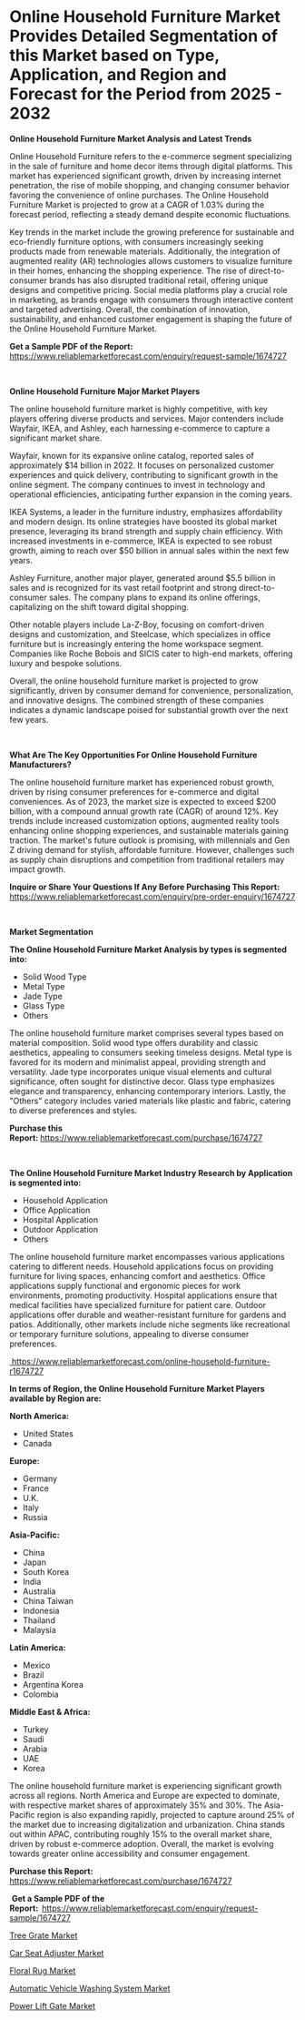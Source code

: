 <p><h1>Online Household Furniture Market Provides Detailed Segmentation of this Market based on Type, Application, and Region and Forecast for the Period from 2025 - 2032</h1></p><p><strong>Online Household Furniture Market Analysis and Latest Trends</strong></p>
<p><p>Online Household Furniture refers to the e-commerce segment specializing in the sale of furniture and home decor items through digital platforms. This market has experienced significant growth, driven by increasing internet penetration, the rise of mobile shopping, and changing consumer behavior favoring the convenience of online purchases. The Online Household Furniture Market is projected to grow at a CAGR of 1.03% during the forecast period, reflecting a steady demand despite economic fluctuations.</p><p>Key trends in the market include the growing preference for sustainable and eco-friendly furniture options, with consumers increasingly seeking products made from renewable materials. Additionally, the integration of augmented reality (AR) technologies allows customers to visualize furniture in their homes, enhancing the shopping experience. The rise of direct-to-consumer brands has also disrupted traditional retail, offering unique designs and competitive pricing. Social media platforms play a crucial role in marketing, as brands engage with consumers through interactive content and targeted advertising. Overall, the combination of innovation, sustainability, and enhanced customer engagement is shaping the future of the Online Household Furniture Market.</p></p>
<p><strong>Get a Sample PDF of the Report:&nbsp;</strong> <a href="https://www.reliablemarketforecast.com/enquiry/request-sample/1674727?utm_campaign=2195&utm_medium=2&utm_source=Github&utm_content=ia&utm_term=05022025&utm_id=online-household-furniture">https://www.reliablemarketforecast.com/enquiry/request-sample/1674727</a></p>
<p>&nbsp;</p>
<p><strong>Online Household Furniture Major Market Players</strong></p>
<p><p>The online household furniture market is highly competitive, with key players offering diverse products and services. Major contenders include Wayfair, IKEA, and Ashley, each harnessing e-commerce to capture a significant market share. </p><p>Wayfair, known for its expansive online catalog, reported sales of approximately $14 billion in 2022. It focuses on personalized customer experiences and quick delivery, contributing to significant growth in the online segment. The company continues to invest in technology and operational efficiencies, anticipating further expansion in the coming years.</p><p>IKEA Systems, a leader in the furniture industry, emphasizes affordability and modern design. Its online strategies have boosted its global market presence, leveraging its brand strength and supply chain efficiency. With increased investments in e-commerce, IKEA is expected to see robust growth, aiming to reach over $50 billion in annual sales within the next few years.</p><p>Ashley Furniture, another major player, generated around $5.5 billion in sales and is recognized for its vast retail footprint and strong direct-to-consumer sales. The company plans to expand its online offerings, capitalizing on the shift toward digital shopping. </p><p>Other notable players include La-Z-Boy, focusing on comfort-driven designs and customization, and Steelcase, which specializes in office furniture but is increasingly entering the home workspace segment. Companies like Roche Bobois and SICIS cater to high-end markets, offering luxury and bespoke solutions.</p><p>Overall, the online household furniture market is projected to grow significantly, driven by consumer demand for convenience, personalization, and innovative designs. The combined strength of these companies indicates a dynamic landscape poised for substantial growth over the next few years.</p></p>
<p>&nbsp;</p>
<p><strong>What Are The Key Opportunities For Online Household Furniture Manufacturers?</strong></p>
<p><p>The online household furniture market has experienced robust growth, driven by rising consumer preferences for e-commerce and digital conveniences. As of 2023, the market size is expected to exceed $200 billion, with a compound annual growth rate (CAGR) of around 12%. Key trends include increased customization options, augmented reality tools enhancing online shopping experiences, and sustainable materials gaining traction. The market's future outlook is promising, with millennials and Gen Z driving demand for stylish, affordable furniture. However, challenges such as supply chain disruptions and competition from traditional retailers may impact growth.</p></p>
<p><strong>Inquire or Share Your Questions If Any Before Purchasing This Report:</strong> <a href="https://www.reliablemarketforecast.com/enquiry/pre-order-enquiry/1674727?utm_campaign=2195&utm_medium=2&utm_source=Github&utm_content=ia&utm_term=05022025&utm_id=online-household-furniture">https://www.reliablemarketforecast.com/enquiry/pre-order-enquiry/1674727</a></p>
<p>&nbsp;</p>
<p><strong>Market Segmentation</strong></p>
<p><strong>The Online Household Furniture Market Analysis by types is segmented into:</strong></p>
<p><ul><li>Solid Wood Type</li><li>Metal Type</li><li>Jade Type</li><li>Glass Type</li><li>Others</li></ul></p>
<p><p>The online household furniture market comprises several types based on material composition. Solid wood type offers durability and classic aesthetics, appealing to consumers seeking timeless designs. Metal type is favored for its modern and minimalist appeal, providing strength and versatility. Jade type incorporates unique visual elements and cultural significance, often sought for distinctive decor. Glass type emphasizes elegance and transparency, enhancing contemporary interiors. Lastly, the "Others" category includes varied materials like plastic and fabric, catering to diverse preferences and styles.</p></p>
<p><strong>Purchase this Report:&nbsp;</strong><a href="https://www.reliablemarketforecast.com/purchase/1674727?utm_campaign=2195&utm_medium=2&utm_source=Github&utm_content=ia&utm_term=05022025&utm_id=online-household-furniture">https://www.reliablemarketforecast.com/purchase/1674727</a></p>
<p>&nbsp;</p>
<p><strong>The Online Household Furniture Market Industry Research by Application is segmented into:</strong></p>
<p><ul><li>Household Application</li><li>Office Application</li><li>Hospital Application</li><li>Outdoor Application</li><li>Others</li></ul></p>
<p><p>The online household furniture market encompasses various applications catering to different needs. Household applications focus on providing furniture for living spaces, enhancing comfort and aesthetics. Office applications supply functional and ergonomic pieces for work environments, promoting productivity. Hospital applications ensure that medical facilities have specialized furniture for patient care. Outdoor applications offer durable and weather-resistant furniture for gardens and patios. Additionally, other markets include niche segments like recreational or temporary furniture solutions, appealing to diverse consumer preferences.</p></p>
<p><a href="https://www.reliablemarketforecast.com/online-household-furniture-r1674727?utm_campaign=2195&utm_medium=2&utm_source=Github&utm_content=ia&utm_term=05022025&utm_id=online-household-furniture">&nbsp;https://www.reliablemarketforecast.com/online-household-furniture-r1674727</a></p>
<p><strong>In terms of Region, the Online Household Furniture Market Players available by Region are:</strong></p>
<p>
    <p> <strong> North America: </strong>
        <ul>
            <li>United States</li>
            <li>Canada</li>
        </ul>
        </p> 
    <p> <strong> Europe: </strong>
        <ul>
            <li>Germany</li>
            <li>France</li>
            <li>U.K.</li>
            <li>Italy</li>
            <li>Russia</li>
        </ul>
        </p> 
    <p> <strong> Asia-Pacific: </strong>
        <ul>
            <li>China</li>
            <li>Japan</li>
            <li>South Korea</li>
            <li>India</li>
            <li>Australia</li>
            <li>China Taiwan</li>
            <li>Indonesia</li>
            <li>Thailand</li>
            <li>Malaysia</li>
        </ul>
        </p> 
    <p> <strong> Latin America: </strong>
        <ul>
            <li>Mexico</li>
            <li>Brazil</li>
            <li>Argentina Korea</li>
            <li>Colombia</li>
        </ul>
        </p> 
    <p> <strong> Middle East & Africa: </strong>
        <ul>
            <li>Turkey</li>
            <li>Saudi</li>
            <li>Arabia</li>
            <li>UAE</li>
            <li>Korea</li>
        </ul>
    </p>
    </p>
<p><p>The online household furniture market is experiencing significant growth across all regions. North America and Europe are expected to dominate, with respective market shares of approximately 35% and 30%. The Asia-Pacific region is also expanding rapidly, projected to capture around 25% of the market due to increasing digitalization and urbanization. China stands out within APAC, contributing roughly 15% to the overall market share, driven by robust e-commerce adoption. Overall, the market is evolving towards greater online accessibility and consumer engagement.</p></p>
<p><strong>Purchase this Report: </strong><a href="https://www.reliablemarketforecast.com/purchase/1674727?utm_campaign=2195&utm_medium=2&utm_source=Github&utm_content=ia&utm_term=05022025&utm_id=online-household-furniture">https://www.reliablemarketforecast.com/purchase/1674727</a></p>
<p>&nbsp;<strong>Get a Sample PDF of the Report:&nbsp;&nbsp;</strong><a href="https://www.reliablemarketforecast.com/enquiry/request-sample/1674727?utm_campaign=2195&utm_medium=2&utm_source=Github&utm_content=ia&utm_term=05022025&utm_id=online-household-furniture">https://www.reliablemarketforecast.com/enquiry/request-sample/1674727</a></p>
<p><strong></strong></p>
<p><p><a href="https://www.linkedin.com/pulse/in-depth-analysis-tree-grate-market-size-share-forecast-s6uwc?utm_campaign=2195&utm_medium=2&utm_source=Github&utm_content=ia&utm_term=05022025&utm_id=online-household-furniture">Tree Grate Market</a></p><p><a href="https://www.linkedin.com/pulse/decoding-car-seat-adjuster-market-dynamics-strategic-qic8c?utm_campaign=2195&utm_medium=2&utm_source=Github&utm_content=ia&utm_term=05022025&utm_id=online-household-furniture">Car Seat Adjuster Market</a></p><p><a href="https://www.linkedin.com/pulse/future-floral-rug-market-trend-analysis-forecasted-cagr-fjjwc?utm_campaign=2195&utm_medium=2&utm_source=Github&utm_content=ia&utm_term=05022025&utm_id=online-household-furniture">Floral Rug Market</a></p><p><a href="https://www.linkedin.com/pulse/automatic-vehicle-washing-system-market-trends-2025-2032-h4oqe?utm_campaign=2195&utm_medium=2&utm_source=Github&utm_content=ia&utm_term=05022025&utm_id=online-household-furniture">Automatic Vehicle Washing System Market</a></p><p><a href="https://www.linkedin.com/pulse/power-lift-gate-market-growth-challenges-projections-97-cagr-k1hue?utm_campaign=2195&utm_medium=2&utm_source=Github&utm_content=ia&utm_term=05022025&utm_id=online-household-furniture">Power Lift Gate Market</a></p></p>